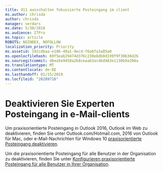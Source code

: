 ```yaml
---
title: 911 ausschalten fokussierte Posteingang im client
ms.author: chrisda
author: chrisda
manager: serdars
ms.date: 5/30/2018
ms.audience: ITPro
ms.topic: article
ROBOTS: NOINDEX, NOFOLLOW
localization_priority: Priority
ms.assetid: 192cdbaa-e106-49a1-9ecd-f6a6fa3a05a0
ms.openlocfilehash: 69f5eab29474d376c230e8db0d199f9f30b36d26
ms.sourcegitcommit: d6ea5e9458a2b8ceaab3ac4bd483e1130b9a398a
ms.translationtype: MT
ms.contentlocale: de-DE
ms.lasthandoff: 01/15/2019
ms.locfileid: "28289716"
---
```

# <a name="turn-off-focused-inbox-in-email-clients"></a>Deaktivieren Sie Experten Posteingang in e-Mail-clients

Um praxisorientierte Posteingang in Outlook 2016, Outlook im Web zu deaktivieren, finden Sie unter Outlook.com/Hotmail.com, 2016 von Outlook für Mac, oder e-Mail-Nachrichten für Windows 10 [praxisorientierte Posteingang deaktivieren](https://support.office.com/article/f714d94d-9e63-4217-9ccb-6cb2986aa1b2.aspx).
  
Um die praxisorientierte Posteingang für alle Benutzer in der Organisation zu deaktivieren, finden Sie unter [Konfigurieren praxisorientierte Posteingang für alle Benutzer in Ihrer Organisation](https://support.office.com/article/613a845c-4b71-41de-b331-acdcf5b6625d.aspx).
  

